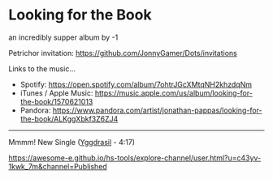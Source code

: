 # Looking for the Book  
an incredibly supper album by -1

Petrichor invitation: https://github.com/JonnyGamer/Dots/invitations


Links to the music...
- Spotify: https://open.spotify.com/album/7ohtrJGcXMtqNH2khzdqNm
- iTunes / Apple Music: https://music.apple.com/us/album/looking-for-the-book/1570621013
- Pandora: https://www.pandora.com/artist/jonathan-pappas/looking-for-the-book/ALKggXbkf3Z6ZJ4


---

Mmmm! New Single ([Yggdrasil](https://github.com/CHEINSTTROARLY/OWO/blob/main/Yggdrasil.m4a) - 4:17)


https://awesome-e.github.io/hs-tools/explore-channel/user.html?u=c43yv-1kwk_7m&channel=Published
